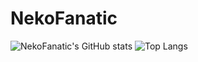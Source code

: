 # NekoFanatic

![NekoFanatic's GitHub stats](https://github-readme-stats.vercel.app/api?username=NekoFanatic&theme=midnight-purple&show_icons=true) ![Top Langs](https://github-readme-stats.vercel.app/api/top-langs/?username=NekoFanatic&theme=midnight-purple)




